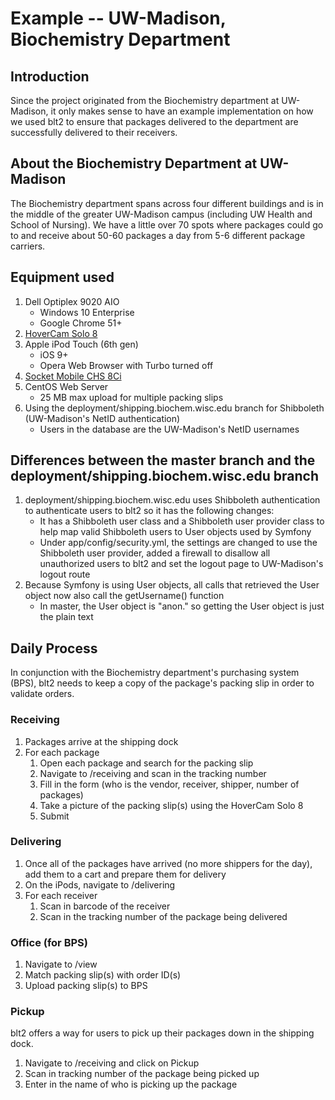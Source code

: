 Example -- UW-Madison, Biochemistry Department
==============================================

## Introduction
Since the project originated from the Biochemistry department at UW-Madison, it only makes sense to have an example implementation on how we used blt2 to ensure that packages delivered to the department are successfully delivered to their receivers.

## About the Biochemistry Department at UW-Madison
The Biochemistry department spans across four different buildings and is in the middle of the greater UW-Madison campus (including UW Health and School of Nursing). We have a little over 70 spots where packages could go to and receive about 50-60 packages a day from 5-6 different package carriers. 

## Equipment used
1. Dell Optiplex 9020 AIO
    * Windows 10 Enterprise
    * Google Chrome 51+
2. [HoverCam Solo 8](http://www.thehovercam.com/store/hovercam-document-cameras/resellersolo8fix/hovercam-solo-8-detail)
3. Apple iPod Touch (6th gen)
    * iOS 9+
    * Opera Web Browser with Turbo turned off
4. [Socket Mobile CHS 8Ci](https://www.socketmobile.com/products/socketscan-800-series/overview/)
5. CentOS Web Server
    * 25 MB max upload for multiple packing slips
6. Using the deployment/shipping.biochem.wisc.edu branch for Shibboleth (UW-Madison's NetID authentication)
    * Users in the database are the UW-Madison's NetID usernames 

## Differences between the master branch and the deployment/shipping.biochem.wisc.edu branch
1. deployment/shipping.biochem.wisc.edu uses Shibboleth authentication to authenticate users to blt2 so it has the following changes:
    * It has a Shibboleth user class and a Shibboleth user provider class to help map valid Shibboleth users to User objects used by Symfony
    * Under app/config/security.yml, the settings are changed to use the Shibboleth user provider, added a firewall to disallow all unauthorized users to blt2 and set the logout page to UW-Madison's logout route
2. Because Symfony is using User objects, all calls that retrieved the User object now also call the getUsername() function
    * In master, the User object is "anon." so getting the User object is just the plain text

## Daily Process
In conjunction with the Biochemistry department's purchasing system (BPS), blt2 needs to keep a copy of the package's packing slip in order to validate orders.

### Receiving
1. Packages arrive at the shipping dock
2. For each package
    1. Open each package and search for the packing slip
    2. Navigate to /receiving and scan in the tracking number
    3. Fill in the form (who is the vendor, receiver, shipper, number of packages)
    4. Take a picture of the packing slip(s) using the HoverCam Solo 8
    5. Submit

### Delivering
1. Once all of the packages have arrived (no more shippers for the day), add them to a cart and prepare them for delivery
2. On the iPods, navigate to /delivering
3. For each receiver
    1. Scan in barcode of the receiver
    2. Scan in the tracking number of the package being delivered

### Office (for BPS)
1. Navigate to /view
2. Match packing slip(s) with order ID(s)
3. Upload packing slip(s) to BPS

### Pickup
blt2 offers a way for users to pick up their packages down in the shipping dock.

1. Navigate to /receiving and click on Pickup
2. Scan in tracking number of the package being picked up
3. Enter in the name of who is picking up the package